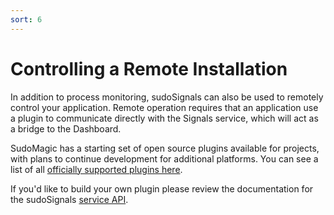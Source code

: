 ```yaml
---
sort: 6
---
```


# Controlling a Remote Installation

In addition to process monitoring, sudoSignals can also be used to remotely control your application. Remote operation requires that an application use a plugin to communicate directly with the Signals service, which will act as a bridge to the Dashboard.

SudoMagic has a starting set of open source plugins available for projects, with plans to continue development for additional platforms. You can see a list of all [officially supported plugins here](https://docs.sudosignals.com/plugins/).

If you'd like to build your own plugin please review the documentation for the sudoSignals [service API](https://docs.sudosignals.com/plugins/).
